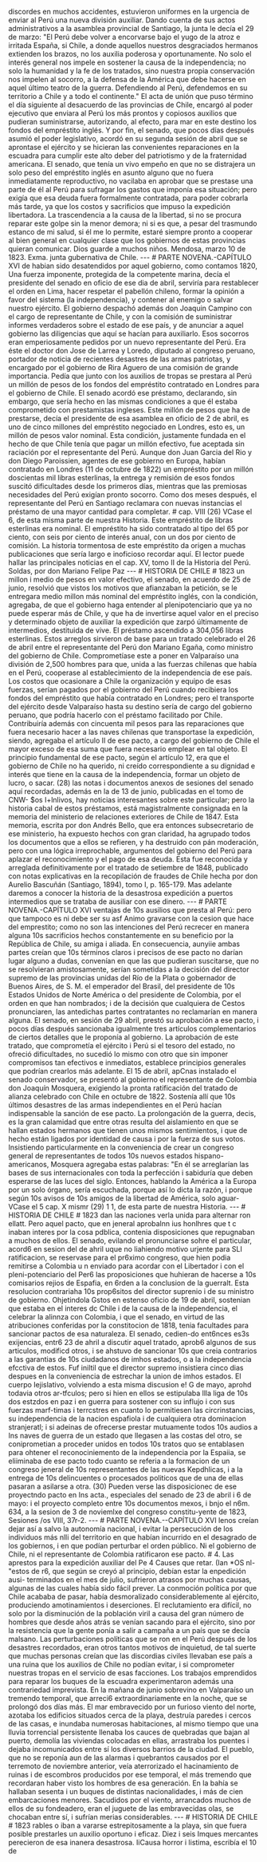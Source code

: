 discordes en muchos accidentes, estuvieron uniformes en la urgencia de enviar al Perú una nueva división auxiliar. Dando cuenta de sus actos administrativos a la asamblea provincial de Santiago, la junta le decía el 29 de marzo: "El Perú debe volver a encorvarse bajo el yugo de la atroz e irritada España, si Chile, a donde aquellos nuestros desgraciados hermanos extienden los brazos, no los auxilia poderosa y oportunamente. No solo el interés general nos impele en sostener la causa de la independencia; no solo la humanidad y la fe de los tratados, sino nuestra propia conservación nos impelen al socorro, a la defensa de la América que debe hacerse en aquel último teatro de la guerra. Defendiendo al Perú, defendemos en su territorio a Chile y a todo el continente." El acta de unión que puso término el día siguiente al desacuerdo de las provincias de Chile, encargó al poder ejecutivo que enviara al Perú los más prontos y copiosos auxilios que pudieran suministrarse, autorizando, al efecto, para mar en este destino los fondos del empréstito inglés. Y por fin, el senado, que pocos días después asumió el poder legislativo, acordó en su segunda sesión de abril que se aprontase el ejército y se hicieran las convenientes reparaciones en la escuadra para cumplir este alto deber del patriotismo y de la fraternidad americana. El senado, que tenía un vivo empeño en que no se distrajera un solo peso del empréstito inglés en asunto alguno que no fuera inmediatamente reproductivo, no vacilaba en aprobar que se prestase una parte de él al Perú para sufragar los gastos que imponía esa situación; pero exigía que esa deuda fuera formalmente contratada, para poder cobrarla más tarde, ya que los costos y sacrificios que impuso la expedición libertadora. La trascendencia a la causa de la libertad, si no se procura reparar este golpe sin la menor demora; ni si es que, a pesar del trasmundo estanco de mi salud, si él me lo permite, estaré siempre pronto a cooperar al bien general en cualquier clase que los gobiernos de estas provincias quieran comunicar. Dios guarde a muchos niños. Mendosa, marzo 10 de 1823. Exma. junta gubernativa de Chile. --- # PARTE NOVENA.-CAPÍTULO XVI de habian sido desatendidos por aquel gobierno, como contamos 1820, Una fuerza imponente, protegida de la competente marina, decía el presidente del senado en oficio de ese dia de abril, serviría para restablecer el orden en Lima, hacer respetar el pabellón chileno, formar la opinión a favor del sistema (la independencia), y contener al enemigo o salvar nuestro ejército. El gobierno despachó además don Joaquin Campino con el cargo de representante de Chile, y con la comisión de suministrar informes verdaderos sobre el estado de ese país, y de anunciar a aquel gobierno las diligencias que aquí se hacían para auxiliarlo. Esos socorros eran emperiosamente pedidos por un nuevo representante del Perú. Era éste el doctor don Jose de Larrea y Loredo, diputado al congreso peruano, portador de noticia de recientes desastres de las armas patriotas, y encargado por el gobierno de Rira Aguero de una comisión de grande importancia. Pedía que junto con los auxilios de tropas se prestara al Perú un millón de pesos de los fondos del empréstito contratado en Londres para el gobierno de Chile. El senado acordó ese préstamo, declarando, sin embargo, que sería hecho en las mismas condiciones a que él estaba comprometido con prestamistas ingleses. Este millón de pesos que ha de prestarse, decía el presidente de esa asamblea en oficio de 2 de abril, es uno de cinco millones del empréstito negociado en Londres, esto es, un millón de pesos valor nominal. Esta condición, justamente fundada en el hecho de que Chile tenía que pagar un millón efectivo, fue aceptada sin raciación por el representante del Perú. Aunque don Juan Garcia del Rio y don Diego Paroissien, agentes de ese gobierno en Europa, habían contratado en Londres (11 de octubre de 1822) un empréstito por un millón doscientas mil libras esterlinas, la entrega y remisión de esos fondos suscitó dificultades desde los primeros días, mientras que las premiosas necesidades del Perú exigían pronto socorro. Como dos meses después, el representante del Perú en Santiago reclamara con nuevas instancias el préstamo de una mayor cantidad para completar. # cap. VIII (26) VCase el 6, de esta misma parte de nuestra Historia. Este empréstito de libras esterlinas era nominal. El empréstito ha sido contratado al tipo del 65 por ciento, con seis por ciento de interés anual, con un dos por ciento de comisión. La historia tormentosa de este empréstito da origen a muchas publicaciones que sería largo e inoficioso recordar aquí. El lector puede hallar las principales noticias en el cap. XV, tomo II de la Historia del Perú. Soldas, por don Mariano Felipe Paz --- # HISTORIA DE CHILE # 1823 un millon i medio de pesos en valor efectivo, el senado, en acuerdo de 25 de junio, resolvió que vistos los motivos que afianzaban la petición, se le entregara medio millon más nominal del empréstito inglés, con la condición, agregaba, de que el gobierno haga entender al plenipotenciario que ya no puede esperar más de Chile, y que ha de invertirse aquel valor en el preciso y determinado objeto de auxiliar la expedición que zarpó últimamente de intermedios, destituida de vive. El préstamo ascendido a 304,056 libras esterlinas. Estos arreglos sirvieron de base para un tratado celebrado el 26 de abril entre el representante del Perú don Mariano Egaña, como ministro del gobierno de Chile. Comprometíase este a poner en Valparaíso una división de 2,500 hombres para que, unida a las fuerzas chilenas que había en el Perú, cooperase al establecimiento de la independencia de ese país. Los costos que ocasionare a Chile la organización y equipo de esas fuerzas, serían pagados por el gobierno del Perú cuando recibiera los fondos del empréstito que había contratado en Londres; pero el transporte del ejército desde Valparaíso hasta su destino sería de cargo del gobierno peruano, que podría hacerlo con el préstamo facilitado por Chile. Contribuiría además con cincuenta mil pesos para las reparaciones que fuera necesario hacer a las naves chilenas que transportase la expedición, siendo, agregaba el artículo II de ese pacto, a cargo del gobierno de Chile el mayor exceso de esa suma que fuera necesario emplear en tal objeto. El principio fundamental de ese pacto, según el artículo 12, era que el gobierno de Chile no ha querido, ni creído correspondiente a su dignidad e interés que tiene en la causa de la independencia, formar un objeto de lucro, o sacar. (28) las notas i documentos anexos de sesiones del senado aquí recordadas, además en la de 13 de junio, publicadas en el tomo de CNW- $os I+lnlivos, hay noticias interesantes sobre este particular; pero la historia cabal de estos préstamos, está magistralmente consignada en la memoria del ministerio de relaciones exteriores de Chile de 1847. Esta memoria, escrita por don Andrés Bello, que era entonces subsecretario de ese ministerio, ha expuesto hechos con gran claridad, ha agrupado todos los documentos que a ellos se refieren, y ha destruido con pán moderación, pero con una lógica irreprochable, argumentos del gobierno del Perú para aplazar el reconocimiento y el pago de esa deuda. Esta fue reconocida y arreglada definitivamente por el tratado de setiembre de 1848, publicado con notas explicativas en la recopilación de fraudes de Chile hecha por don Aurelio Bascuñán (Santiago, 1894), tomo I, p. 165-179. Mas adelante daremos a conocer la historia de la desastrosa expedición a puertos intermedios que se trataba de ausiliar con ese dinero. --- # PARTE NOVENA.-CAPÍTULO XVI ventajas de 10s ausilios que presta al Perú: pero que tampoco es ni debe ser su asf Animo gravarse con la cesion que hace del emprestito; como no son las intenciones del Perú recrecer en manera alguna 10s sacrificios hechos constantemente en su beneficio por la República de Chile, su amiga i aliada. En consecuencia, aunyiie ambas partes creían que 10s términos claros i precisos de ese pacto no darían lugar alguno a dudas, convenían en que las que pudieran suscitarse, que no se resolvieran amistosamente, serían sometidas a la decisión del director supremo de las provincias unidas del Río de la Plata o gobernador de Buenos Aires, de S. M. el emperador del Brasil, del presidente de 10s Estados Unidos de Norte América o del presidente de Colombia, por el orden en que han nombrados; i de la decisión que cualquiera de Cestos pronunciaren, las antedichas partes contratantes no reclamarían en manera alguna. El senado, en sesión de 29 abril, prestó su aprobación a ese pacto, i pocos días después sancionaba igualmente tres artículos complementarios de ciertos detalles que le proponía al gobierno. La aprobación de este tratado, que comprometía el ejército i Perú si el tesoro del estado, no ofreció dificultades, no sucedió lo mismo con otro que sin imponer compromisos tan efectivos e inmediatos, establece principios generales que podrían crearlos más adelante. El 15 de abril, apCnas instalado el senado conservador, se presentó al gobierno el representante de Colombia don Joaquín Mosquera, exigiendo la pronta ratificación del tratado de alianza celebrado con Chile en octubre de 1822. Sostenía allí que 10s últimos desastres de las armas independientes en el Perú hacían indispensable la sanción de ese pacto. La prolongación de la guerra, decis, es la gran calamidad que entre otras resulta del aislamiento en que se hallan estados hermanos que tienen unos mismos sentimientos, i que de hecho están ligados por identidad de causa i por la fuerza de sus votos. Insistiendo particularmente en la conveniencia de crear un congreso general de representantes de todos 10s nuevos estados hispano-americanos, Mosquera agregaba estas palabras: "En él se arreglarían las bases de sus internacionales con toda la perfección i sabiduría que deben esperarse de las luces del siglo. Entonces, hablando la América a la Europa por un solo órgano, sería escuchada, porque así lo dicta la razón, i porque según 10s avisos de 10s amigos de la libertad de América, solo aguar- VCase el 5 cap. X mismr (29) 1 1, de esta parte de nuestra Historia. --- # HISTORIA DE CHILE # 1823 dan las naciones verla unida para alternar ron ellatt. Pero aquel pacto, que en jeneral aprobalnn ius honlhres que t c inaban interes por la cosa pdblica, contenia disposiciones que repugnaban a muchos de ellos. El senado, evilando el pronunciarse sohre el particular, acord6 en sesion del de ahril uque no liahiendo motivo urjente para SLI ratificacion, se reservase para el pr6ximo congreso, que hien podia remitirse a Colombia u n enviado para acordar con el Libertador i con el pleni-potenciario del Per6 las proposiciones que huhieran de hacerse a 10s comisarios rejios de Espafia, en 6rden a la conclusion de la guerralt. Esta resolucion contrariaha 10s prop6sitos del director suprenio i de su ministro de gobierno. Ohjetindola Gstos en estenso oficio de 19 de abril, sostenian que estaba en el interes dc Chile i de la causa de la independencia, el celebrar la alinnza con Colombia, i que el senado, en virtud de las atribuciones conferidas por la constitocion de 1818, tenia facultades para sancionar pactos de esa naturaleza. El senado, cedien-do ent6nces es3s exijencias, entr6 23 de ahril a discutir aquel tratado, aprob6 algunos de sus articulos, modificd otros, i se ahstuvo de sancionar 10s que creia contrarios a las garantias de 10s ciudadanos de imhos estados, o a la independencia efcctiva de estos. Fuf iniltil que el director supremo insistiera cinco dias despues en la conveniencia de estrechar la union de imhos estados. El cuerpo Iejislativo, volviendo a esta misma discusion e! G de mayo, aprohd todavia otros ar-tfculos; pero si hien en ellos se estipulaba llla liga de 10s dos estzdos en paz i en guerra para sostener con su influjo i con sus fuerzas marf-timas i terrcstres en cuanto lo permitiesen las circrinstancias, su independencia de la nacion espafiola i de cualquiera otra dominacion stranjeratl; i si adeinas de ofrecerse prestar mutuamente todos 10s audios a Ins naves de guerra de un estado que llegasen a las costas del otro, se coniprometian a proceder unidos en todos 10s tratos quo se entablasen para ohtener el reconociniemento de la independencia por la Espaiia, se eliiminaba de ese pacto todo cuanto se referia a la formacion de un congreso jeneral de 10s representantes de las nuevas Kepdhlicas, i a la entrega de 10s delincuentes o procesados politicos que de una de ellas pasaran a asilarse a otra. (30) Pueden verse las disposicionec de ese proyectndo pacto en Ins acta., especiales del senado de 23 de abril i 6 de mayo: i el proyecto completo entre 10s documentos mexos, i bnjo el n6m. 634, a la sesion de 3 de noviemlxe del congreso constitu-yente de 1823, Sesiones /os VIII, 37r-2. --- # PARTE NOVENA.--CAPÍTULO XVI lenos creían dejar así a salvo la autonomía nacional, i evitar la persecución de los individuos más nlli del territorio en que habían incurrido en el desagrado de los gobiernos, i en que podían perturbar el orden público. Ni el gobierno de Chile, ni el representante de Colombia ratificaron ese pacto. # 4. Las aprestos para la expedición auxiliar del Pe 4 Causes que retar. (Ian *OS nl-"estos de r6, que según se creyó al principio, debían estar la enpedición ausi- terminados en el mes de julio, sufrieron atrasos por muchas causas, algunas de las cuales había sido fácil prever. La conmoción política por que Chile acababa de pasar, había desmoralizado considerablemente al ejército, produciendo amotinamientos i deserciones. El reclutamiento era difícil, no solo por la disminución de la población viril a causa del gran número de hombres que desde años atrás se venían sacando para el ejército, sino por la resistencia que la gente ponía a salir a campaña a un país que se decía malsano. Las perturbaciones políticas que se ron en el Perú después de los desastres recordados, eran otros tantos motivos de inquietud, de tal suerte que muchas personas creían que las discordias civiles llevaban ese país a una ruina que los auxilios de Chile no podían evitar, i si comprometer nuestras tropas en el servicio de esas facciones. Los trabajos emprendidos para reparar los buques de la escuadra experimentaron además una contrariedad imprevista. En la mañana de junio sobrevino en Valparaíso un tremendo temporal, que arreci6 extraordinariamente en la noche, que se prolongó dos días más. El mar embravecido por un furioso viento del norte, azotaba los edificios situados cerca de la playa, destruía paredes i cercos de las casas, e inundaba numerosas habitaciones, al mismo tiempo que una lluvia torrencial persistente llenaba los cauces de quebradas que bajan al puerto, demolía las viviendas colocadas en ellas, arrastraba los puentes i dejaba incomunicados entre sí los diversos barrios de la ciudad. El pueblo, que no se reponía aun de las alarmas i quebrantos causados por el terremoto de noviembre anterior, veía aterrorizado el hacinamiento de ruinas i de escombros producidos por ese temporal, el más tremendo que recordaran haber visto los hombres de esa generación. En la bahía se hallaban sesenta i un buques de distintas nacionalidades, i más de cien embarcaciones menores. Sacudidos por el viento, arrancados muchos de ellos de su fondeadero, eran el juguete de las embravecidas olas, se chocaban entre sí, i sufrían merias considerables. --- # HISTORIA DE CHILE # 1823 rables o iban a vararse estrepitosamente a la playa, sin que fuera posible prestarles un auxilio oportuno i eficaz. Diez i seis Imques mercantes perecieron de esa inanera desastrosa. IiCausa horror i listima, escribía el 10 de